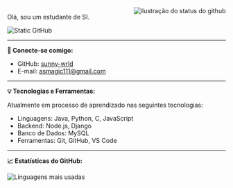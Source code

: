 <img align='right' src="https://github-readme-stats.vercel.app/api?username=sunny-wrld&show_icons=true&title_color=783c00&text_color=af552e&icon_color=783c00&bg_color=f8efd4&cache_seconds=2300" alt="ilustração do status do github">

Olá, sou um estudante de SI.

<img src="https://img.shields.io/static/v1?label=Overview&message=sunny-wrld&color=f8efd4&style=for-the-badge&logo=GitHub" alt="Static GitHub">

---

**🔗 Conecte-se comigo:**

- GitHub: [sunny-wrld](https://github.com/sunny-wrld)
- E-mail: [asmagic111@gmail.com](mailto:asmagic111@gmail.com)

---

**💡 Tecnologias e Ferramentas:**

Atualmente em processo de aprendizado nas seguintes tecnologias:

- Linguagens: Java, Python, C, JavaScript
- Backend: Node.js, Django
- Banco de Dados: MySQL
- Ferramentas: Git, GitHub, VS Code

---

**📈 Estatísticas do GitHub:**

<img src="https://github-readme-stats.vercel.app/api/top-langs/?username=sunny-wrld&layout=compact&bg_color=f8efd4&title_color=783c00&text_color=af552e" alt="Linguagens mais usadas">
